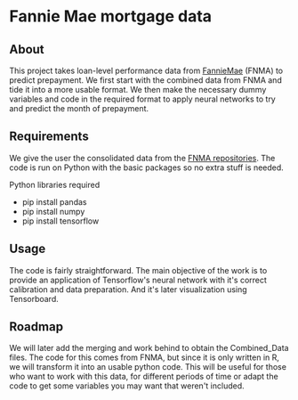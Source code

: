 # Fannie Mae mortgage data

## About 

This project takes loan-level performance data from [FannieMae](https://www.fanniemae.com/portal/funding-the-market/data/loan-performance-data.html) (FNMA) to predict prepayment. 
We first start with the combined data from FNMA and tide it into a more usable format. We then make the necessary dummy variables and code in the required format to apply 
neural networks to try and predict the month of prepayment.

## Requirements

We give the user the consolidated data from the [FNMA repositories](https://loanperformancedata.fanniemae.com/lppub/index.html). The code is run on Python with the basic packages
so no extra stuff is needed.

Python libraries required
* pip install pandas
* pip install numpy
* pip install tensorflow

## Usage

The code is fairly straightforward. The main objective of the work is to provide an application of Tensorflow's neural network with it's correct calibration and data preparation.
And it's later visualization using Tensorboard. 

## Roadmap

We will later add the merging and work behind to obtain the Combined_Data files. The code for this comes from FNMA, but since it is only written in R, we will transform it into
an usable python code. This will be useful for those who want to work with this data, for different periods of time or adapt the code to get some variables you may want that 
weren't included.




